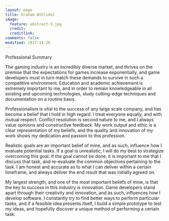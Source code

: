 ```yaml
---
layout: page
title: Graham Wihlidal
image:
  feature: abstract-5.jpg
  credit:
  creditlink:
comments: false
modified: 2017-11-26
---
```


Professional Summary

The gaming industry is an incredibly diverse market, and thrives on the premise that the expectations for games increase exponentially, and game developers must in turn match these demands to survive in such a competitive environment. Education and academic achievement is extremely important to me, and in order to remain knowledgeable in all existing and upcoming technologies, study cutting-edge techniques and documentation on a routine basis.

Professionalism is vital to the success of any large scale company, and has become a belief that I hold in high regard. I treat everyone equally, and with mutual respect. Conflict resolution is second nature to me, and I always value opinions and constructive feedback. My work output and ethic is a clear representation of my beliefs, and the quality and innovation of my work shows my dedication and passion to this profession.

Realistic goals are an important belief of mine, and as such, influence how I evaluate potential tasks. If a goal is unrealistic, I will do my best to strategize overcoming this goal. If the goal cannot be done, it is important to me that I discuss that task, and re-evaluate the common objectives pertaining to the task. I am honest and accurate as to what I can deliver within a certain timeframe, and always deliver the end result that was initially agreed on.

My largest strength, and one of the most important beliefs of mine, is that the key to success in this industry is innovation. Game developers stand apart through their creativity and innovation, and as such, influences how I develop software. I constantly try to find better ways to perform particular tasks, and if a feasible idea presents itself, I build a simple prototype to test my ideas, and hopefully discover a unique method of performing a certain task.